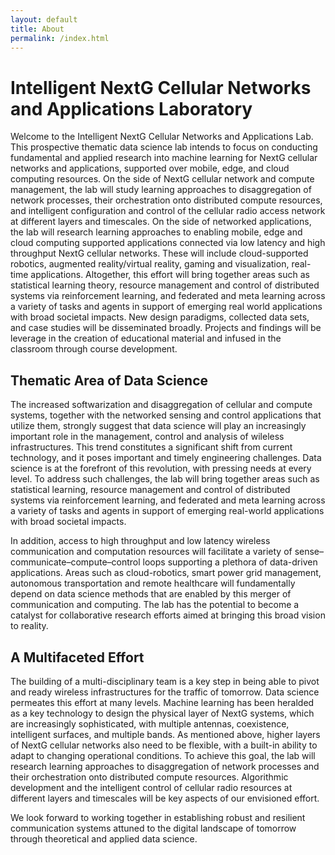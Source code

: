 ```yaml
---
layout: default
title: About
permalink: /index.html
---
```


# Intelligent NextG Cellular Networks and Applications Laboratory

Welcome to the Intelligent NextG Cellular Networks and Applications Lab.
This prospective thematic data science lab intends to focus on conducting fundamental and applied research into machine learning for NextG cellular networks and applications, supported over mobile, edge, and cloud computing resources.
On the side of NextG cellular network and compute management, the lab will study learning approaches to disaggregation of network processes, their orchestration onto distributed compute resources, and intelligent configuration and control of the cellular radio access network at different layers and timescales.
On the side of networked applications, the lab will research learning approaches to enabling mobile, edge and cloud computing supported applications connected via low latency and high throughput NextG cellular networks.
These will include cloud-supported robotics, augmented reality/virtual reality, gaming and visualization, real-time applications.
Altogether, this effort will bring together areas such as statistical learning theory, resource management and control of distributed systems via reinforcement learning, and federated and meta learning across a variety of tasks and agents in support of emerging real world applications with broad societal impacts.
New design paradigms, collected data sets, and case studies will be disseminated broadly.
Projects and findings will be leverage in the creation of educational material and infused in the classroom through course development.


## Thematic Area of Data Science

The increased softwarization and disaggregation of cellular and compute systems, together with the networked sensing and control applications that utilize them, strongly suggest that data science will play an increasingly important role in the management, control and analysis of wileless infrastructures.
This trend constitutes a significant shift from current technology, and it poses important and timely engineering challenges.
Data science is at the forefront of this revolution, with pressing needs at every level.
To address such challenges, the lab will bring together areas such as statistical learning, resource management and control of distributed systems via reinforcement learning, and federated and meta learning across a variety of tasks and agents in support of emerging real-world applications with broad societal impacts.

In addition, access to high throughput and low latency wireless communication and computation resources will facilitate a variety of sense–communicate–compute–control loops supporting a plethora of data-driven applications.
Areas such as cloud-robotics, smart power grid management, autonomous transportation and remote healthcare will fundamentally depend on data science methods that are enabled by this merger of communication and computing.
The lab has the potential to become a catalyst for collaborative research efforts aimed at bringing this broad vision to reality.


## A Multifaceted Effort

The building of a multi-disciplinary team is a key step in being able to pivot and ready wireless infrastructures for the traffic of tomorrow.
Data science permeates this effort at many levels.
Machine learning has been heralded as a key technology to design the physical layer of NextG systems, which are increasingly sophisticated, with multiple antennas, coexistence, intelligent surfaces, and multiple bands.
As mentioned above, higher layers of NextG cellular networks also need to be flexible, with a built-in ability to  adapt to changing operational conditions.
To achieve this goal, the lab will research learning approaches to disaggregation of network processes and their orchestration onto distributed compute resources.
Algorithmic development and the intelligent control of cellular radio resources at different layers and timescales will be key aspects of our envisioned effort.

We look forward to working together in establishing robust and resilient communication systems attuned to the digital landscape of tomorrow through theoretical and applied data science.
